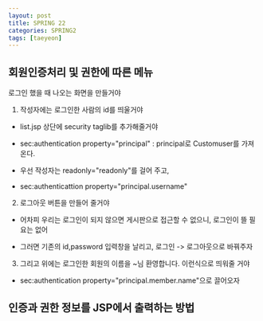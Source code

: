 ```yaml
---
layout: post
title: SPRING 22
categories: SPRING2
tags: [taeyeon]
---
```



## 회원인증처리 및 권한에 따른 메뉴

로그인 했을 때 나오는 화면을 만들거야

1. 작성자에는 로그인한 사람의 id를 띄울거야

- list.jsp 상단에 security taglib를 추가해줄거야

- sec:authentication property="principal" : principal로 Customuser를 가져온다.

- 우선 작성자는 readonly="readonly"를 걸어 주고,

- sec:authenticattion property="principal.username"

2. 로그아웃 버튼을 만들어 줄거야

- 어차피 우리는 로그인이 되지 않으면 게시판으로 접근할 수 없으니, 로그인이 뜰 필요는 없어

- 그러면 기존의 id,password 입력창을 날리고, 로그인 -> 로그아웃으로 바꿔주자

3. 그리고 위에는 로그인한 회원의 이름을 ~님 환영합니다. 이런식으로 띄워줄 거야

- sec:authentication property="principal.member.name"으로 끌어오자



## 인증과 권한 정보를 JSP에서 출력하는 방법

